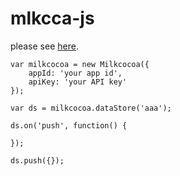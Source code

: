 # mlkcca-js


please see [here](https://github.com/mlkcca/js/tree/master/test).

```
var milkcocoa = new Milkcocoa({
	appId: 'your app id',
	apiKey: 'your API key'
});

var ds = milkcocoa.dataStore('aaa');

ds.on('push', function() {
	
});

ds.push({});

```

